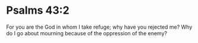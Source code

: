 # Psalms 43:2

For you are the God in whom I take refuge; why have you rejected me? Why do I go about mourning because of the oppression of the enemy?
